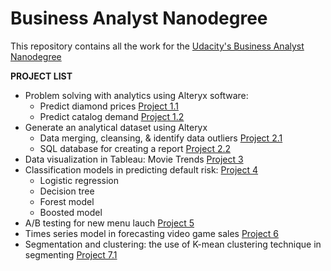 # Business Analyst Nanodegree

This repository contains all the work for the [Udacity's Business Analyst Nanodegree](https://www.udacity.com/course/business-analyst-nanodegree--nd008)

**PROJECT LIST**

+ Problem solving with analytics using Alteryx software:
    + Predict diamond prices [Project 1.1](https://github.com/anthonynguyen3/Business-Analyst/tree/master/Project%201.1%20-%20Predicting%20Diamond%20Prices)
    + Predict catalog demand [Project 1.2](https://github.com/anthonynguyen3/Business-Analyst/tree/master/Project%201.2%20-%20Predicting%20Catalog%20Demand)
+ Generate an analytical dataset using Alteryx
    + Data merging, cleansing, & identify data outliers [Project 2.1](https://github.com/anthonynguyen3/udacity_business_analyst/tree/master/project2)
    + SQL database for creating a report [Project 2.2](https://github.com/anthonynguyen3/udacity_business_analyst/tree/master/project2)
+ Data visualization in Tableau: Movie Trends [Project 3](https://github.com/anthonynguyen3/udacity_business_analyst/tree/master/project3) 
+ Classification models in predicting default risk: [Project 4](https://github.com/anthonynguyen3/udacity_business_analyst/tree/master/project4)
    + Logistic regression 
    + Decision tree
    + Forest model 
    + Boosted model 
+ A/B testing for new menu lauch [Project 5](https://github.com/anthonynguyen3/udacity_business_analyst/tree/master/project5)
+ Times series model in forecasting video game sales [Project 6](https://github.com/anthonynguyen3/udacity_business_analyst/tree/master/project6)
+ Segmentation and clustering: the use of K-mean clustering technique in segmenting [Project 7.1](https://github.com/anthonynguyen3/udacity_business_analyst/tree/master/project7)
